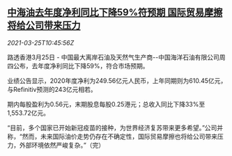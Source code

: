 <!--1616670062000-->
[中海油去年度净利同比下降59%符预期 国际贸易摩擦将给公司带来压力](https://cn.reuters.com/article/china-cnooc-2020-profit-0325-idCNKBS2BH1GL)
------

<div><i>2021-03-25T10:45:56Z</i></div><p>路透香港3月25日 - 中国最大离岸石油及天然气生产商--中国海洋石油有限公司周四公布，去年度净利同比下降59%，符合市场预期。</p><p>业绩公告显示，2020年度净利为249.56亿元人民币，上年同期则为610.45亿元，与Refinitiv预测的243亿元相若。</p><p>期内每股盈利为0.56元，末期股息每股0.25港元；总收入同比下降33%至1,553.72亿元。</p><p>“目前，多个国家已开始新冠疫苗的接种，为世界经济复苏带来更多希望。”公司并称，“然而，未来国际油价走势仍存在不确定性，国际贸易摩擦也将给公司带来压力，外部环境依然严峻复杂。”（完）</p>
